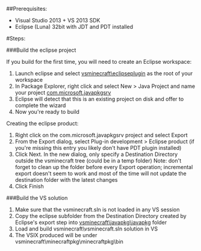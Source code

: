##Prerequisites:
* Visual Studio 2013 + VS 2013 SDK
* Eclipse (Luna) 32bit with JDT and PDT installed

#Steps:

###Build the eclipse project

If you build for the first time, you will need to create an Eclipse workspace: 
  1. Launch eclipse and select [vsminecraft\eclipseplugin](https://github.com/Microsoft/vsminecraft/tree/master/eclipseplugin) as the root of your workspace
  2. In Package Explorer, right click and select New > Java Project and name your project [com.microsoft.javapkgsrv](https://github.com/Microsoft/vsminecraft/tree/master/eclipseplugin/com.microsoft.javapkgsrv)
  3. Eclipse will detect that this is an existing project on disk and offer to complete the wizard
  4. Now you're ready to build

Creating the eclipse product:
  1. Right click on the com.microsoft.javapkgsrv project and select Export
  2. From the Export dialog, select Plug-in development > Eclipse product (if you're missing this entry you likely don't have PDT plugin installed)
  3. Click Next. In the new dialog, only specify a Destination Directory outside the vsminecraft tree (could be in a temp folder) Note: don't forget to clean up the folder before every Export operation; incremental export doesn't seem to work and most of the time will not update the destination folder with the latest changes
  4. Click Finish

###Build the VS solution

  1. Make sure that the vsminecraft.sln is not loaded in any VS session
  2. Copy the eclipse subfolder from the Destination Directory created by Eclipse's export step into [vsminecraft\javapkg\javapkg](https://github.com/Microsoft/vsminecraft/tree/master/javapkg/javapkg) folder
  3. Load and build vsminecraft\vsminecraft.sln solution in VS
  4. The VSIX produced will be under vsminecraft\minecraftpkg\minecraftpkg\bin

